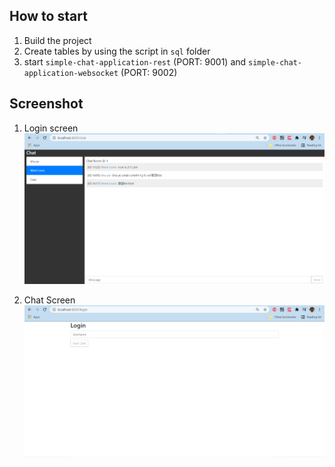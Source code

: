 ## How to start 
1. Build the project
2. Create tables by using the script in `sql` folder
3. start `simple-chat-application-rest` (PORT: 9001) and `simple-chat-application-websocket` (PORT: 9002)

## Screenshot 
1. Login screen <br>
    ![Login Screen](src/chat_room.png)
   
2. Chat Screen <br>
    ![Chat Screen](src/login.png)
